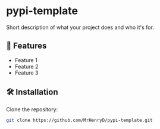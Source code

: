 # pypi-template

Short description of what your project does and who it's for.

## 🚀 Features

- Feature 1
- Feature 2
- Feature 3

## 🛠️ Installation

Clone the repository:

```bash
git clone https://github.com/MrHenryD/pypi-template.git
```
